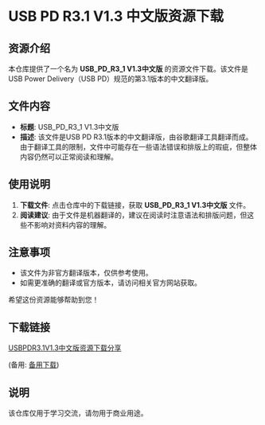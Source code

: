 # USB PD R3.1 V1.3 中文版资源下载

## 资源介绍

本仓库提供了一个名为 **USB_PD_R3_1 V1.3中文版** 的资源文件下载。该文件是USB Power Delivery（USB PD）规范的第3.1版本的中文翻译版。

## 文件内容

- **标题**: USB_PD_R3_1 V1.3中文版
- **描述**: 该文件是USB PD R3.1版本的中文翻译版，由谷歌翻译工具翻译而成。由于翻译工具的限制，文件中可能存在一些语法错误和排版上的瑕疵，但整体内容仍然可以正常阅读和理解。

## 使用说明

1. **下载文件**: 点击仓库中的下载链接，获取 **USB_PD_R3_1 V1.3中文版** 文件。
2. **阅读建议**: 由于文件是机器翻译的，建议在阅读时注意语法和排版问题，但这些不影响对资料内容的理解。

## 注意事项

- 该文件为非官方翻译版本，仅供参考使用。
- 如需更准确的翻译或官方版本，请访问相关官方网站获取。

希望这份资源能够帮助到您！

## 下载链接
[USBPDR3.1V1.3中文版资源下载分享](https://pan.quark.cn/s/b91b31591888) 

(备用: [备用下载](https://pan.baidu.com/s/15BINwsqVrVPG7sygHKP0Vg?pwd=1234))

## 说明

该仓库仅用于学习交流，请勿用于商业用途。
